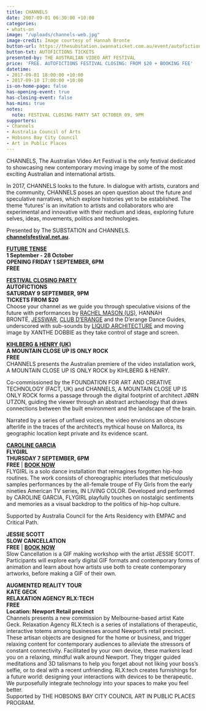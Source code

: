 ```yaml
---
title: CHANNELS
date: 2007-09-01 06:30:00 +10:00
categories:
- whats-on
image: "/uploads/channels-web.jpg"
image-credit: Image courtesy of Hannah Bronte
button-url: https://thesubstation.iwannaticket.com.au/event/autofictions-channels-festival-closing-party-MTMyMjY
button-txt: AUTOFICTIONS TICKETS
presented-by: THE AUSTRALIAN VIDEO ART FESTIVAL
price: 'FREE. AUTOFICTIONS FESTIVAL CLOSING: FROM $20 + BOOKING FEE'
datetime:
- 2017-09-01 18:00:00 +10:00
- 2017-09-10 17:00:00 +10:00
is-on-home-page: false
has-opening-event: true
has-closing-event: false
has-mins: true
notes:
  note: FESTIVAL CLOSING PARTY SAT OCTOBER 09, 9PM
supporters:
- Channels
- Australia Council of Arts
- Hobsons Bay City Council
- Art in Public Places
---
```


CHANNELS, The Australian Video Art Festival is the only festival dedicated to showcasing new contemporary moving image by some of the most exciting Australian and international artists. 

In 2017, CHANNELS looks to the future. In dialogue with artists, curators and the community, CHANNELS poses an open question about the future and speculative narratives, which explore histories yet to be established. The theme ‘futures’ is an invitation to artists and collaborators who are experimental and innovative with their medium and ideas, exploring future selves, ideas, movements, politics and technologies.

Presented by The SUBSTATION and CHANNELS. <br> 
[**channelsfestival.net.au**](http://channelsfestival.net.au/).

[**FUTURE TENSE**](https://thesubstation.org.au/whats-on/future-tense/)<br>
**1 September - 28 October**<br>
**OPENING FRIDAY 1 SEPTEMBER, 6PM** <br>
**FREE** <br>

[**FESTIVAL CLOSING PARTY**](http://channelsfestival.net.au/program/party-festival-closing) <br>
**AUTOFICTIONS**<br>
**SATURDAY 9 SEPTEMBER, 9PM**<br>
**TICKETS FROM $20**<br>
Choose your channel as we guide you through speculative visions of the future with performances by [RACHEL MASON (US)](http://www.rachelannmason.com/), HANNAH BRONTË, [JESSWAR](https://www.facebook.com/Jesswaaaaar/), [CLUB D’ERANGE](https://www.facebook.com/clubderange) and the D’erange Dance Guides, underscored with sub-sounds by [LIQUID ARCHITECTURE](http://www.liquidarchitecture.org.au/) and moving image by XANTHE DOBBIE as they take control of stage and screen.

[**KIHLBERG & HENRY (UK)**](http://www.karinkihlberg-reubenhenry.org/)<br>
**A MOUNTAIN CLOSE UP IS ONLY ROCK** <BR>
**FREE**<br>
CHANNELS presents the Australian premiere of the video installation work, A MOUNTAIN
CLOSE UP IS ONLY ROCK by KIHLBERG & HENRY. 

Co-commissioned by the FOUNDATION FOR ART AND CREATIVE TECHNOLOGY (FACT, UK) and CHANNELS, A MOUNTAIN CLOSE UP IS ONLY ROCK forms a passage through the digital footprint of architect JØRN UTZON, guiding the viewer through an abstract archaeology that draws connections between the built environment and the landscape of the brain.

Narrated by a series of unfixed voices, the video envisions an obscure afterlife in the traces of the architect’s mythical house on Mallorca, its geographic location kept private and its evidence scant.

[**CAROLINE GARCIA**](http://carolinegarcia.com.au/) <br>
**FLYGIRL** <br>
**THURSDAY 7 SEPTEMBER, 6PM** <br>
**FREE** | [**BOOK NOW**](https://www.eventbrite.com.au/e/caroline-garcia-flygirl-tickets-36806521296)<br>
FLYGIRL is a solo dance installation that reimagines forgotten hip-hop routines. The work consists of choreographic interludes that meticulously samples performances by the all-female troupe of Fly Girls from the early nineties American TV series, IN LIVING COLOR. Developed and performed by CAROLINE GARCIA, FLYGIRL playfully touches on nostalgic sentiments and memories as a visual backdrop to the politics of hip-hop
culture.

Supported by Australia Council for the Arts Residency with EMPAC and Critical Path.

**JESSIE SCOTT** <br>
**SLOW CANCELLATION** <br>
**FREE** | [**BOOK NOW**](https://www.eventbrite.com.au/e/workshop-slow-cancellation-make-an-animated-gif-with-jessie-scott-tickets-36806553392)<br>
Slow Cancellation is a GIF making workshop with the artist JESSIE SCOTT. Participants will explore early digital GIF formats and contemporary forms of animation and learn about how artists use both to create contemporary artworks, before making a GIF of their own. 

**AUGMENTED REALITY TOUR** <br>
**KATE GECK** <br>
**RELAXATION AGENCY RLX:TECH**<br>
**FREE**<br>
**Location: Newport Retail precinct** <br> Channels presents a new commission by Melbourne-based artist Kate Geck. Relaxation Agency RLX:tech is a series of installations of therapeutic, interactive totems among businesses around Newport’s retail precinct. <br>
These artisan objects are designed for the home or business, and trigger relaxing content for contemporary audiences to alleviate the stressors of constant connectivity. Facilitated by your own device, these markers lead you on a relaxing, mindful walk around Newport. They trigger guided meditations and 3D talismans to help you forget about not liking your boss’s selfie, or to deal with a recent unfriending. RLX:tech creates furnishings for a future world: designing your interactions with devices to be therapeutic. We purposefully integrate technology into your spaces to make you feel better. <br>
Supported by THE HOBSONS BAY CITY COUNCIL ART IN PUBLIC PLACES PROGRAM.
